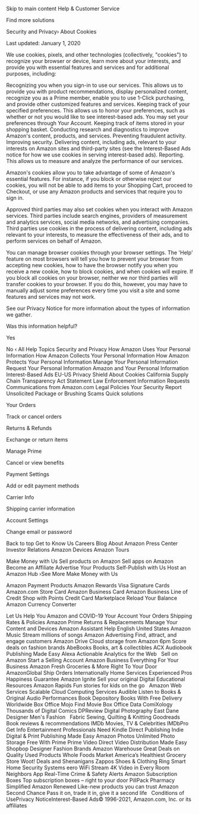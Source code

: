 Skip to main content
Help & Customer Service

Find more solutions

Security and Privacy›
About Cookies

Last updated: January 1, 2020

We use cookies, pixels, and other technologies (collectively, "cookies") to recognize your browser or device, learn more about your interests, and provide you with essential features and services and for additional purposes, including:

Recognizing you when you sign-in to use our services. This allows us to provide you with product recommendations, display personalized content, recognize you as a Prime member, enable you to use 1-Click purchasing, and provide other customized features and services.
Keeping track of your specified preferences. This allows us to honor your preferences, such as whether or not you would like to see interest-based ads. You may set your preferences through Your Account.
Keeping track of items stored in your shopping basket.
Conducting research and diagnostics to improve Amazon's content, products, and services.
Preventing fraudulent activity.
Improving security.
Delivering content, including ads, relevant to your interests on Amazon sites and third-party sites (see the Interest-Based Ads notice for how we use cookies in serving interest-based ads).
Reporting. This allows us to measure and analyze the performance of our services.

Amazon's cookies allow you to take advantage of some of Amazon's essential features. For instance, if you block or otherwise reject our cookies, you will not be able to add items to your Shopping Cart, proceed to Checkout, or use any Amazon products and services that require you to sign in.

Approved third parties may also set cookies when you interact with Amazon services. Third parties include search engines, providers of measurement and analytics services, social media networks, and advertising companies. Third parties use cookies in the process of delivering content, including ads relevant to your interests, to measure the effectiveness of their ads, and to perform services on behalf of Amazon.

You can manage browser cookies through your browser settings. The 'Help' feature on most browsers will tell you how to prevent your browser from accepting new cookies, how to have the browser notify you when you receive a new cookie, how to block cookies, and when cookies will expire. If you block all cookies on your browser, neither we nor third parties will transfer cookies to your browser. If you do this, however, you may have to manually adjust some preferences every time you visit a site and some features and services may not work.

See our Privacy Notice for more information about the types of information we gather.

Was this information helpful?

Yes
 
No
‹ All Help Topics
Security and Privacy
How Amazon Uses Your Personal Information
How Amazon Collects Your Personal Information
How Amazon Protects Your Personal Information
Manage Your Personal Information
Request Your Personal Information
Amazon and Your Personal Information
Interest-Based Ads
EU-US Privacy Shield
About Cookies
California Supply Chain Transparency Act Statement
Law Enforcement Information Requests
Communications from Amazon.com
Legal Policies
Your Security
Report Unsolicited Package or Brushing Scams
Quick solutions
	

Your Orders

Track or cancel orders

	

Returns & Refunds

Exchange or return items

	

Manage Prime

Cancel or view benefits

	

Payment Settings

Add or edit payment methods

	

Carrier Info

Shipping carrier information

	

Account Settings

Change email or password

Back to top
Get to Know Us
Careers
Blog
About Amazon
Press Center
Investor Relations
Amazon Devices
Amazon Tours
		
Make Money with Us
Sell products on Amazon
Sell apps on Amazon
Become an Affiliate
Advertise Your Products
Self-Publish with Us
Host an Amazon Hub
›See More Make Money with Us
		
Amazon Payment Products
Amazon Rewards Visa Signature Cards
Amazon.com Store Card
Amazon Business Card
Amazon Business Line of Credit
Shop with Points
Credit Card Marketplace
Reload Your Balance
Amazon Currency Converter
		
Let Us Help You
Amazon and COVID-19
Your Account
Your Orders
Shipping Rates & Policies
Amazon Prime
Returns & Replacements
Manage Your Content and Devices
Amazon Assistant
Help
English United States
Amazon Music
Stream millions
of songs		Amazon Advertising
Find, attract, and
engage customers		Amazon Drive
Cloud storage
from Amazon		6pm
Score deals
on fashion brands		AbeBooks
Books, art
& collectibles		ACX
Audiobook Publishing
Made Easy		Alexa
Actionable Analytics
for the Web
 
Sell on Amazon
Start a Selling Account		Amazon Business
Everything For
Your Business		Amazon Fresh
Groceries & More
Right To Your Door		AmazonGlobal
Ship Orders
Internationally		Home Services
Experienced Pros
Happiness Guarantee		Amazon Ignite
Sell your original
Digital Educational
Resources		Amazon Rapids
Fun stories for
kids on the go
 
Amazon Web Services
Scalable Cloud
Computing Services		Audible
Listen to Books & Original
Audio Performances		Book Depository
Books With Free
Delivery Worldwide		Box Office Mojo
Find Movie
Box Office Data		ComiXology
Thousands of
Digital Comics		DPReview
Digital
Photography		East Dane
Designer Men's
Fashion
 
Fabric
Sewing, Quilting
& Knitting		Goodreads
Book reviews
& recommendations		IMDb
Movies, TV
& Celebrities		IMDbPro
Get Info Entertainment
Professionals Need		Kindle Direct Publishing
Indie Digital & Print Publishing
Made Easy		Amazon Photos
Unlimited Photo Storage
Free With Prime		Prime Video Direct
Video Distribution
Made Easy
 
Shopbop
Designer
Fashion Brands		Amazon Warehouse
Great Deals on
Quality Used Products		Whole Foods Market
America’s Healthiest
Grocery Store		Woot!
Deals and
Shenanigans		Zappos
Shoes &
Clothing		Ring
Smart Home
Security Systems		eero WiFi
Stream 4K Video
in Every Room
 
 		Neighbors App
Real-Time Crime
& Safety Alerts		Amazon Subscription Boxes
Top subscription boxes – right to your door		PillPack
Pharmacy Simplified		Amazon Renewed
Like-new products
you can trust		Amazon Second Chance
Pass it on, trade it in,
give it a second life		 
Conditions of UsePrivacy NoticeInterest-Based Ads© 1996-2021, Amazon.com, Inc. or its affiliates